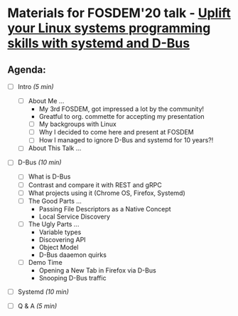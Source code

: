 # Materials for FOSDEM'20 talk - [Uplift your Linux systems programming skills with systemd and D-Bus](https://fosdem.org/2020/schedule/event/golinux/)

## Agenda:
- [ ] Intro *(5 min)*
  - [ ] About Me ...
      * My 3rd FOSDEM, got impressed a lot by the community!
      * Greatful to org. commette for accepting my presentation
    - [ ] My backgroups with Linux
    - [ ] Why I decided to come here and present at FOSDEM
    - [ ] How I managed to ignore D-Bus and systemd for 10 years?!
  - [ ] About This Talk ...

- [ ] D-Bus *(10 min)*
  - [ ] What is D-Bus
  - [ ] Contrast and compare it with REST and gRPC
  - [ ] What projects using it (Chrome OS, Firefox, Systemd)
  - [ ] The Good Parts ...
    * Passing File Descriptors as a Native Concept
    * Local Service Discovery
  - [ ] The Ugly Parts ...
    * Variable types
    * Discovering API
    * Object Model
    * D-Bus daaemon quirks
  - [ ] Demo Time
    * Opening a New Tab in Firefox via D-Bus
    * Snooping D-Bus traffic

- [ ] Systemd *(10 min)*

- [ ] Q & A *(5 min)*
